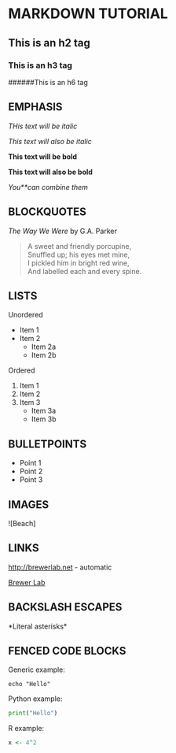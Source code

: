 
# MARKDOWN TUTORIAL

## This is an h2 tag

### This is an h3 tag

######This is an h6 tag

## EMPHASIS

*THis text will be italic*

_This text will also be italic_

**This text will be bold**

__This text will also be bold__

_You**can combine them_

## BLOCKQUOTES

_The Way We Were_ by G.A. Parker

> A sweet and friendly porcupine, \
> Snuffled up; his eyes met mine, \
> I pickled him in bright red wine, \
> And labelled each and every spine. 

## LISTS

Unordered
* Item 1
* Item 2 
	* Item 2a
	* Item 2b

Ordered
1. Item 1
2. Item 2
3. Item 3
	* Item 3a
	* Item 3b

## BULLETPOINTS

- Point 1
- Point 2
- Point 3

## IMAGES

![Beach]

## LINKS

http://brewerlab.net - automatic

[Brewer Lab](http://brewerlab.net)

## BACKSLASH ESCAPES

\*Literal asterisks\*

## FENCED CODE BLOCKS
Generic example:

```
echo "Hello"
```

Python example: 

```python
print("Hello")
```

R example:

```r
x <- 4^2
```

